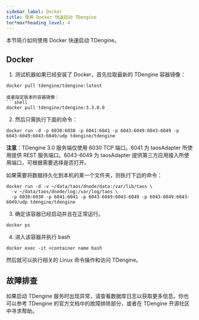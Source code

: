 ```yaml
---
sidebar_label: Docker
title: 使用 Docker 快速启动 TDengine
toc*max*heading_level: 4
---
```


本节简介如何使用 Docker 快速启动 TDengine。

## Docker

1. 测试机器如果已经安装了 Docker，首先拉取最新的 TDengine 容器镜像：
```shell
docker pull tdengine/tdengine:latest

或者指定版本的容器镜像：
```shell
docker pull tdengine/tdengine:3.3.0.0
```

2. 然后只需执行下面的命令：
```shell
docker run -d -p 6030:6030 -p 6041:6041 -p 6043-6049:6043-6049 -p 6043-6049:6043-6049/udp tdengine/tdengine
```

**注意**：TDengine 3.0 服务端仅使用 6030 TCP 端口。6041 为 taosAdapter 所使用提供 REST 服务端口。6043-6049 为 taosAdapter 提供第三方应用接入所使用端口，可根据需要选择是否打开。

如果需要将数据持久化到本机的某一个文件夹，则执行下边的命令：
```shell
docker run -d -v ~/data/taos/dnode/data:/var/lib/taos \
  -v ~/data/taos/dnode/log:/var/log/taos \
  -p 6030:6030 -p 6041:6041 -p 6043-6049:6043-6049 -p 6043-6049:6043-6049/udp tdengine/tdengine
```

3. 确定该容器已经启动并且在正常运行。
```shell
docker ps
```

4. 进入该容器并执行 bash
```shell
docker exec -it <container name bash
```

然后就可以执行相关的 Linux 命令操作和访问 TDengine。

## 故障排查

如果启动 TDengine 服务时出现异常，请查看数据库日志以获取更多信息。你也可以参考 TDengine 的官方文档中的故障排除部分，或者在 TDengine 开源社区中寻求帮助。